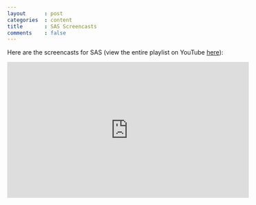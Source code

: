 ```yaml
---
layout      : post
categories  : content
title       : SAS Screencasts
comments    : false
---
```


<p>Here are the screencasts for SAS (view the entire playlist on YouTube <a href="http://www.youtube.com/playlist?list=PLnC5h3PY-znzFmH5llx3Hp4ufKsnwvJqy" target='_blank'>here</a>):

<center>
<iframe width="560" height="315" src="http://www.youtube.com/embed/H3FZlbsNBT8?list=PLnC5h3PY-znzFmH5llx3Hp4ufKsnwvJqy" frameborder="0" allowfullscreen></iframe>
</center>
</p>
